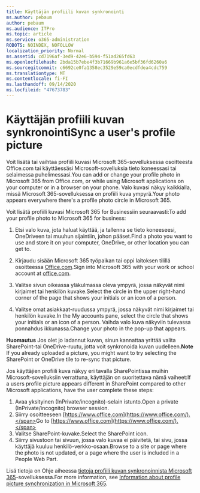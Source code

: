 ```yaml
---
title: Käyttäjän profiili kuvan synkronointi
ms.author: pebaum
author: pebaum
ms.audience: ITPro
ms.topic: article
ms.service: o365-administration
ROBOTS: NOINDEX, NOFOLLOW
localization_priority: Normal
ms.assetid: cd7196af-3ed9-42e6-b594-f51ad265fd63
ms.openlocfilehash: 2bda15b7ebe4f3b71669b961a6e5bf36fd6260a6
ms.sourcegitcommit: c6692ce0fa1358ec3529e59ca0ecdfdea4cdc759
ms.translationtype: MT
ms.contentlocale: fi-FI
ms.lasthandoff: 09/14/2020
ms.locfileid: "47673783"
---
```

# <a name="sync-a-users-profile-picture"></a><span data-ttu-id="1d21b-102">Käyttäjän profiili kuvan synkronointi</span><span class="sxs-lookup"><span data-stu-id="1d21b-102">Sync a user's profile picture</span></span>

<span data-ttu-id="1d21b-103">Voit lisätä tai vaihtaa profiili kuvasi Microsoft 365-sovelluksessa osoitteesta Office.com tai käyttäessäsi Microsoft-sovelluksia tieto koneessasi tai selaimessa puhelimessasi.</span><span class="sxs-lookup"><span data-stu-id="1d21b-103">You can add or change your profile photo in Microsoft 365 from Office.com, or while using Microsoft applications on your computer or in a browser on your phone.</span></span> <span data-ttu-id="1d21b-104">Valo kuvasi näkyy kaikkialla, missä Microsoft 365-sovelluksessa on profiili kuva ympyrä.</span><span class="sxs-lookup"><span data-stu-id="1d21b-104">Your photo appears everywhere there's a profile photo circle in Microsoft 365.</span></span>

<span data-ttu-id="1d21b-105">Voit lisätä profiili kuvasi Microsoft 365 for Businessiin seuraavasti:</span><span class="sxs-lookup"><span data-stu-id="1d21b-105">To add your profile photo to Microsoft 365 for business:</span></span>

1. <span data-ttu-id="1d21b-106">Etsi valo kuva, jota haluat käyttää, ja tallenna se tieto koneeseesi, OneDriveen tai muuhun sijaintiin, johon pääset.</span><span class="sxs-lookup"><span data-stu-id="1d21b-106">Find a photo you want to use and store it on your computer, OneDrive, or other location you can get to.</span></span>

2. <span data-ttu-id="1d21b-107">Kirjaudu sisään Microsoft 365 työpaikan tai oppi laitoksen tilillä osoitteessa [Office.com](https://www.office.com).</span><span class="sxs-lookup"><span data-stu-id="1d21b-107">Sign into Microsoft 365 with your work or school account at [office.com](https://www.office.com).</span></span>

3. <span data-ttu-id="1d21b-108">Valitse sivun oikeassa yläkulmassa oleva ympyrä, jossa näkyvät nimi kirjaimet tai henkilön kuvake.</span><span class="sxs-lookup"><span data-stu-id="1d21b-108">Select the circle in the upper right-hand corner of the page that shows your initials or an icon of a person.</span></span>

4. <span data-ttu-id="1d21b-109">Valitse omat asiakkaat-ruudussa ympyrä, jossa näkyvät nimi kirjaimet tai henkilön kuvake.</span><span class="sxs-lookup"><span data-stu-id="1d21b-109">In the My accounts pane, select the circle that shows your initials or an icon of a person.</span></span> <span data-ttu-id="1d21b-110">Vaihda valo kuva näkyviin tulevassa ponnahdus ikkunassa.</span><span class="sxs-lookup"><span data-stu-id="1d21b-110">Change your photo in the pop-up that appears.</span></span>

<span data-ttu-id="1d21b-111">**Huomautus** Jos olet jo ladannut kuvan, sinun kannattaa yrittää valita SharePoint-tai OneDrive-ruutu, jotta voit synkronoida kuvan uudelleen.</span><span class="sxs-lookup"><span data-stu-id="1d21b-111">**Note** If you already uploaded a picture, you might want to try selecting the SharePoint or OneDrive tile to re-sync that picture.</span></span>

<span data-ttu-id="1d21b-112">Jos käyttäjien profiili kuva näkyy eri tavalla SharePointissa muihin Microsoft-sovelluksiin verrattuna, käyttäjän on suoritettava nämä vaiheet:</span><span class="sxs-lookup"><span data-stu-id="1d21b-112">If a users profile picture appears different in SharePoint compared to other Microsoft applications, have the user complete these steps:</span></span>

1. <span data-ttu-id="1d21b-113">Avaa yksityinen (InPrivate/incognito)-selain istunto.</span><span class="sxs-lookup"><span data-stu-id="1d21b-113">Open a private (InPrivate/incognito) browser session.</span></span>
2. <span data-ttu-id="1d21b-114">Siirry osoitteeseen [https://www.office.com](https://www.office.com/).</span><span class="sxs-lookup"><span data-stu-id="1d21b-114">Go to [https://www.office.com](https://www.office.com/).</span></span>
3. <span data-ttu-id="1d21b-115">Valitse SharePoint-kuvake.</span><span class="sxs-lookup"><span data-stu-id="1d21b-115">Select the SharePoint icon.</span></span>
4. <span data-ttu-id="1d21b-116">Siirry sivustoon tai sivuun, jossa valo kuvaa ei päivitetä, tai sivu, jossa käyttäjä kuuluu henkilö-verkko-osaan.</span><span class="sxs-lookup"><span data-stu-id="1d21b-116">Browse to a site or page where the photo is not updated, or a page where the user is included in a People Web Part.</span></span>

<span data-ttu-id="1d21b-117">Lisä tietoja on Ohje aiheessa [tietoja profiili kuvan synkronoinnista Microsoft 365](https://support.office.com/article/information-about-profile-picture-synchronization-in-office-365-20594d76-d054-4af4-a660-401133e3d48a)-sovelluksessa.</span><span class="sxs-lookup"><span data-stu-id="1d21b-117">For more information, see [Information about profile picture synchronization in Microsoft 365](https://support.office.com/article/information-about-profile-picture-synchronization-in-office-365-20594d76-d054-4af4-a660-401133e3d48a).</span></span>

